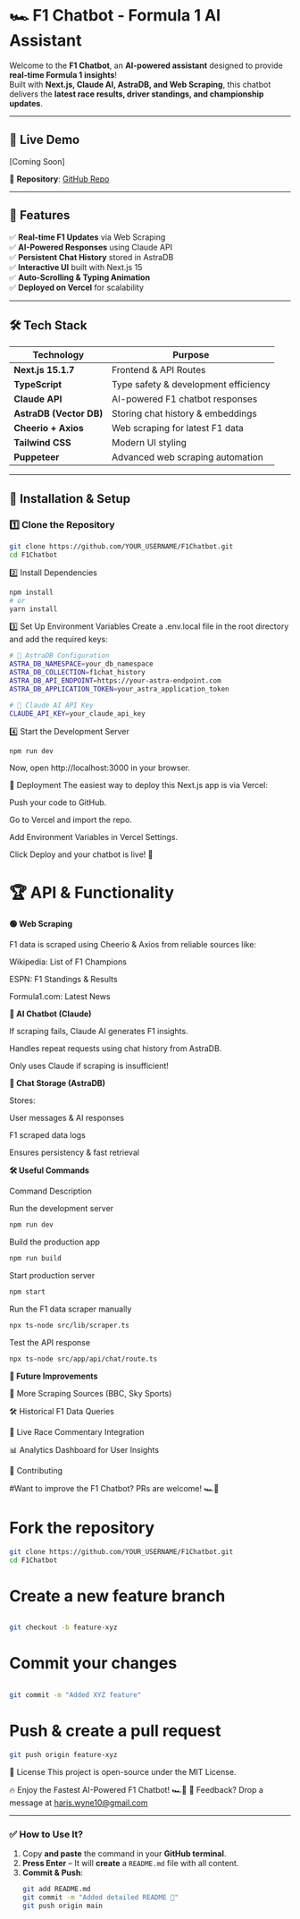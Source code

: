 # 🏎️ F1 Chatbot - Formula 1 AI Assistant

Welcome to the **F1 Chatbot**, an **AI-powered assistant** designed to provide **real-time Formula 1 insights**!  
Built with **Next.js, Claude AI, AstraDB, and Web Scraping**, this chatbot delivers the **latest race results, driver standings, and championship updates**.

---

## 🚀 Live Demo
[Coming Soon]  

📌 **Repository**: [GitHub Repo](https://https://github.com/hhw51/F1ChatBot)

---

## 📌 Features
✅ **Real-time F1 Updates** via Web Scraping  
✅ **AI-Powered Responses** using Claude API  
✅ **Persistent Chat History** stored in AstraDB  
✅ **Interactive UI** built with Next.js 15  
✅ **Auto-Scrolling & Typing Animation**  
✅ **Deployed on Vercel** for scalability  

---

## 🛠️ Tech Stack

| **Technology**  | **Purpose** |
|----------------|------------|
| **Next.js 15.1.7** | Frontend & API Routes |
| **TypeScript** | Type safety & development efficiency |
| **Claude API** | AI-powered F1 chatbot responses |
| **AstraDB (Vector DB)** | Storing chat history & embeddings |
| **Cheerio + Axios** | Web scraping for latest F1 data |
| **Tailwind CSS** | Modern UI styling |
| **Puppeteer** | Advanced web scraping automation |

---

## 🔧 Installation & Setup

### 1️⃣ Clone the Repository
```sh
git clone https://github.com/YOUR_USERNAME/F1Chatbot.git
cd F1Chatbot
```

2️⃣ Install Dependencies
```sh
npm install
# or
yarn install
```
3️⃣ Set Up Environment Variables
Create a .env.local file in the root directory and add the required keys:

```sh
# 🔹 AstraDB Configuration
ASTRA_DB_NAMESPACE=your_db_namespace
ASTRA_DB_COLLECTION=f1chat_history
ASTRA_DB_API_ENDPOINT=https://your-astra-endpoint.com
ASTRA_DB_APPLICATION_TOKEN=your_astra_application_token

# 🔹 Claude AI API Key
CLAUDE_API_KEY=your_claude_api_key
```
4️⃣ Start the Development Server

```sh
npm run dev
```
Now, open http://localhost:3000 in your browser.

🚀 Deployment
The easiest way to deploy this Next.js app is via Vercel:

Push your code to GitHub.

Go to Vercel and import the repo.

Add Environment Variables in Vercel Settings.

Click Deploy and your chatbot is live! 🎉

# 🏆 API & Functionality

**🟢 Web Scraping**

F1 data is scraped using Cheerio & Axios from reliable sources like:

Wikipedia: List of F1 Champions

ESPN: F1 Standings & Results

Formula1.com: Latest News

**🤖 AI Chatbot (Claude)**

If scraping fails, Claude AI generates F1 insights.

Handles repeat requests using chat history from AstraDB.

Only uses Claude if scraping is insufficient!

**💾 Chat Storage (AstraDB)**

Stores:

User messages & AI responses

F1 scraped data logs

Ensures persistency & fast retrieval

**🛠️ Useful Commands**

Command	Description

Run the development server
```sh
npm run dev	
```
Build the production app
```sh
npm run build	
```

Start production server
```sh
npm start
```
Run the F1 data scraper manually
```sh
npx ts-node src/lib/scraper.ts
```
Test the API response
```sh
npx ts-node src/app/api/chat/route.ts
```

**📜 Future Improvements**

🚀 More Scraping Sources (BBC, Sky Sports)

🛠 Historical F1 Data Queries

🔄 Live Race Commentary Integration

📊 Analytics Dashboard for User Insights

🏁 Contributing

#Want to improve the F1 Chatbot? PRs are welcome! 🏎️💨

# Fork the repository
```sh
git clone https://github.com/YOUR_USERNAME/F1Chatbot.git
cd F1Chatbot
```

# Create a new feature branch
```sh

git checkout -b feature-xyz

```
# Commit your changes

```sh

git commit -m "Added XYZ feature"
```

# Push & create a pull request
```sh
git push origin feature-xyz
```

📜 License
This project is open-source under the MIT License.

🔥 Enjoy the Fastest AI-Powered F1 Chatbot! 🏎️💨
📩 Feedback? Drop a message at haris.wyne10@gmail.com


---

### ✅ **How to Use It?**
1. Copy **and paste** the command in your **GitHub terminal**.
2. **Press Enter** – It will **create** a `README.md` file with all content.
3. **Commit & Push**:
   ```sh
   git add README.md
   git commit -m "Added detailed README 🚀"
   git push origin main
    ```
